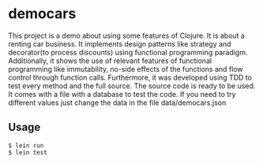 # democars

This project is a demo about using some features of Clojure. It is about a renting car business. It implements design patterns like strategy and decorator(to process discounts) using functional programming paradigm.
Additionally, it shows the use of relevant features of functional programming like immutability, no-side effects of the functions and flow control through function calls. Furthermore, it was developed using TDD to test every method and the full source.
The source code is ready to be used. It comes with a file with a database to test the code. If you need to try different values just change the data in the file data/democars.json

## Usage

    $ lein run
    $ lein test



